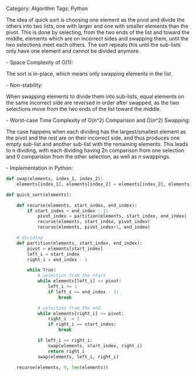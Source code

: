 Category: Algorithm
Tags: Python

The idea of quick sort is choosing one element as the pivot and divide the others into two lists, one with larger and one with smaller elements than the pivot. This is done by selecting, from the two ends of the list and toward the middle, elements which are on incorrect sides and swapping them, until the two selections meet each others. The sort repeats this until the sub-lists only have one element and cannot be divided anymore.

\- Space Complexity of O(1):

The sort is in-place, which means only swapping elements in the list.

\- Non-stability:

When swapping elements to divide them into sub-lists, equal elements on the same incorrect side are reversed in order after swapped, as the two selections move from the two ends of the list toward the middle.

\- Worst-case Time Complexity of O(n^2) Comparison and O(n^2) Swapping:

The case happens when each dividing has the largest/smallest element as the pivot and the rest are on their incorrect side, and thus produces one empty sub-list and another sub-list with the remaining elements. This leads to n dividing, with each dividing having 2n comparison from one selection and 0 comparision from the other selection, as well as n swappings.

\- Implementation in Python:

```python
def swap(elements, index_1, index_2):
    elements[index_1], elements[index_2] = elements[index_2], elements[index_1]

def quick_sort(elements):

    def recurse(elements, start_index, end_index):
        if start_index < end_index - 1:
            pivot_index = partition(elements, start_index, end_index)
            recurse(elements, start_index, pivot_index)
            recurse(elements, pivot_index+1, end_index)

    # dividing
    def partition(elements, start_index, end_index):
        pivot = elements[start_index]
        left_i = start_index
        right_i = end_index - 1

        while True:
            # selection from the start
            while elements[left_i] <= pivot:
                left_i += 1
                if left_i == end_index - 1:
                    break

            # selection from the end
            while elements[right_i] >= pivot:
                right_i -= 1
                if right_i == start_index:
                    break

            if left_i >= right_i:
                swap(elements, start_index, right_i)
                return right_i
            swap(elements, left_i, right_i)

    recurse(elements, 0, len(elements))
```

